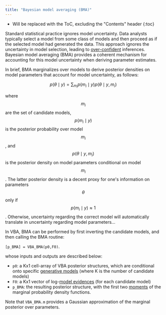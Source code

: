 ```yaml
---
title: "Bayesian model averaging (BMA)"
---
```

* Will be replaced with the ToC, excluding the "Contents" header
{:toc}



Standard statistical practice ignores model uncertainty. Data analysts typically select a model from some class of models and then proceed as if the selected model had generated the data. This approach ignores the uncertainty in model selection, leading to [over-confident](https://en.wikipedia.org/wiki/Overconfidence_effect) inferences. Bayesian model averaging (BMA) provides a coherent mechanism for accounting for this model uncertainty when deriving parameter estimates.

In brief, BMA marginalizes over models to derive posterior densities on model parameters that account for model uncertainty, as follows:

$$p(\theta\mid y) = \sum_{m_i} p(m_i\mid y) p(\theta\mid y,m_i)$$

where $$m_i$$ are the set of candidate models, $$p(m_i\mid y)$$ is the posterior probability over model $$m_i$$, and $$p(\theta\mid y,m_i)$$ is the posterior density on model parameters conditional on model $$m_i$$. The latter posterior density is a decent proxy for one's information on parameters $$\theta$$ only if $$p(m_i\mid y) \approx 1$$. Otherwise, uncertainty regarding the correct model will automatically translate in uncertainty regarding model parameters...


In VBA, BMA can be performed by first inverting the candidate models, and then calling the BMA routine:

`[p_BMA] = VBA_BMA(p0,F0)`.

whose inputs and outputs are described below:

- `p0`: a Kx1 cell-array of VBA posterior structures, which are conditional onto specific [generative models](https://en.wikipedia.org/wiki/Generative_model) (where K is the number of candidate models)
- `F0`: a Kx1 vector of log-[model evidences](https://en.wikipedia.org/wiki/Marginal_likelihood) (for each candidate model)
- `p_BMA`: the resulting posterior structure, with the first two [moments](https://en.wikipedia.org/wiki/Moment_(mathematics)) of the marginal probability density functions.

Note that `VBA_BMA.m` provides a Gaussian approximation of the marginal posterior over parameters.
